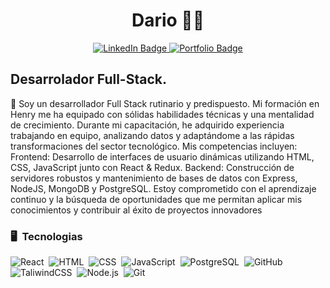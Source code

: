 
<h1 align="center">Dario 👨‍💻</h1>

<div id="badges"
    align="center">
    <a href="https://www.linkedin.com/in/dario-quintero-9a7618239/">
        <img src="https://img.shields.io/badge/LinkedIn-blue?style=for-the-badge&logo=linkedin&logoColor=white"
            alt="LinkedIn Badge" />
    </a>
    <a href="">
        <img src="https://img.shields.io/badge/Portfolio-8A2BE2?style=for-the-badge&&logoColor=white"
            alt="Portfolio Badge" />
    </a>
</div>



<h2 align="left">Desarrolador Full-Stack.</h2>


🐢 Soy un desarrollador Full Stack rutinario y predispuesto. Mi formación en Henry me ha equipado con sólidas 
habilidades técnicas y una mentalidad de crecimiento. Durante mi capacitación, he adquirido experiencia trabajando 
en equipo, analizando datos y adaptándome a las rápidas transformaciones del sector tecnológico. 
Mis competencias incluyen:
Frontend: Desarrollo de interfaces de usuario dinámicas utilizando HTML, CSS, JavaScript junto con React & Redux.
Backend: Construcción de servidores robustos y mantenimiento de bases de datos con Express, NodeJS, MongoDB y 
PostgreSQL.
Estoy comprometido con el aprendizaje continuo y la búsqueda de oportunidades que me permitan aplicar mis 
conocimientos y contribuir al éxito de proyectos innovadores


### 🖥 &nbsp;Tecnologias

![React](https://img.shields.io/badge/-React-05122A?style=flat&logo=react)&nbsp;
![HTML](https://img.shields.io/badge/-HTML-05122A?style=flat&logo=html5)&nbsp;
![CSS](https://img.shields.io/badge/-CSS-05122A?style=flat&logo=CSS3&logoColor=1572B6)&nbsp;
![JavaScript](https://img.shields.io/badge/-JavaScript-05122A?style=flat&logo=javascript)&nbsp;
![PostgreSQL](https://img.shields.io/badge/-PostgreSQL-05122A?style=flat&logo=postgresql&logoColor=white)&nbsp;
![GitHub](https://img.shields.io/badge/-GitHub-05122A?style=flat&logo=github)&nbsp;
![TaliwindCSS](https://img.shields.io/badge/-TailwindCSS-05122A?style=flat&logo=tailwindcss&logoColor=#06B6D4)&nbsp;
![Node.js](https://img.shields.io/badge/-Node.js-05122A?style=flat&logo=nodedotjs)&nbsp;
![Git](https://img.shields.io/badge/-Git-05122A?style=flat&logo=git)&nbsp;




